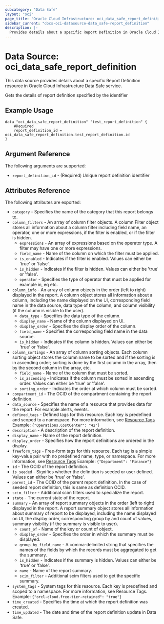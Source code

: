 ```yaml
---
subcategory: "Data Safe"
layout: "oci"
page_title: "Oracle Cloud Infrastructure: oci_data_safe_report_definition"
sidebar_current: "docs-oci-datasource-data_safe-report_definition"
description: |-
  Provides details about a specific Report Definition in Oracle Cloud Infrastructure Data Safe service
---
```


# Data Source: oci_data_safe_report_definition
This data source provides details about a specific Report Definition resource in Oracle Cloud Infrastructure Data Safe service.

Gets the details of report definition specified by the identifier

## Example Usage

```hcl
data "oci_data_safe_report_definition" "test_report_definition" {
	#Required
	report_definition_id = oci_data_safe_report_definition.test_report_definition.id
}
```

## Argument Reference

The following arguments are supported:

* `report_definition_id` - (Required) Unique report definition identifier


## Attributes Reference

The following attributes are exported:

* `category` - Specifies the name of the category that this report belongs to.
* `column_filters` - An array of column filter objects. A column Filter object stores all information about a column filter including field name, an operator, one or more expressions, if the filter is enabled, or if the filter is hidden.
	* `expressions` - An array of expressions based on the operator type. A filter may have one or more expressions.
	* `field_name` - Name of the column on which the filter must be applied.
	* `is_enabled` - Indicates if the filter is enabled. Values can either be 'true' or 'false'.
	* `is_hidden` - Indicates if the filter is hidden. Values can either be 'true' or 'false'.
	* `operator` - Specifies the type of operator that must be applied for example in, eq etc.
* `column_info` - An array of column objects in the order (left to right) displayed in the report. A column object stores all information about a column, including the name displayed on the UI, corresponding field name in the data source, data type of the column, and column visibility (if the column is visible to the user).
	* `data_type` - Specifies the data type of the column.
	* `display_name` - Name of the column displayed on UI.
	* `display_order` - Specifies the display order of the column.
	* `field_name` - Specifies the corresponding field name in the data source.
	* `is_hidden` - Indicates if the column is hidden. Values can either be 'true' or 'false'.
* `column_sortings` - An array of column sorting objects. Each column sorting object stores the column name to be sorted and if the sorting is in ascending order; sorting is done by the first column in the array, then by the second column in the array, etc.
	* `field_name` - Name of the column that must be sorted.
	* `is_ascending` - Indicates if the column must be sorted in ascending order. Values can either be 'true' or 'false'.
	* `sorting_order` - Indicates the order at which column must be sorted.
* `compartment_id` - The OCID of the compartment containing the report definition.
* `data_source` - Specifies the name of a resource that provides data for the report. For example alerts, events.
* `defined_tags` - Defined tags for this resource. Each key is predefined and scoped to a namespace. For more information, see [Resource Tags](https://docs.cloud.oracle.com/iaas/Content/General/Concepts/resourcetags.htm)  Example: `{"Operations.CostCenter": "42"}` 
* `description` - A description of the report definition.
* `display_name` - Name of the report definition.
* `display_order` - Specifies how the report definitions are ordered in the display.
* `freeform_tags` - Free-form tags for this resource. Each tag is a simple key-value pair with no predefined name, type, or namespace. For more information, see [Resource Tags](https://docs.cloud.oracle.com/iaas/Content/General/Concepts/resourcetags.htm)  Example: `{"Department": "Finance"}` 
* `id` - The OCID of the report definition.
* `is_seeded` - Signifies whether the definition is seeded or user defined. Values can either be 'true' or 'false'.
* `parent_id` - The OCID of the parent report definition. In the case of seeded report definition, this is same as definition OCID.
* `scim_filter` - Additional scim filters used to specialize the report.
* `state` - The current state of the report.
* `summary` - An array of report summary objects in the order (left to right)  displayed in the report.  A  report summary object stores all information about summary of report to be displayed, including the name displayed on UI, the display order, corresponding group by and count of values, summary visibility (if the summary is visible to user).
	* `count_of` - Name of the key or count of object.
	* `display_order` - Specifies the order in which the summary must be displayed.
	* `group_by_field_name` - A comma-delimited string that specifies the names of the fields by which the records must be aggregated to get the summary.
	* `is_hidden` - Indicates if the summary is hidden. Values can either be 'true' or 'false'.
	* `name` - Name of the report summary.
	* `scim_filter` - Additional scim filters used to get the specific summary.
* `system_tags` - System tags for this resource. Each key is predefined and scoped to a namespace. For more information, see Resource Tags. Example: `{"orcl-cloud.free-tier-retained": "true"}` 
* `time_created` - Specifies the time at which the report definition was created.
* `time_updated` - The date and time of the report definition update in Data Safe.

